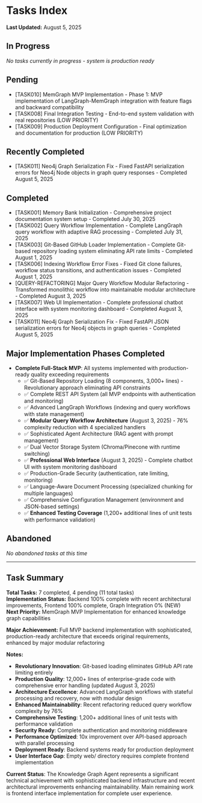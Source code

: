 # Tasks Index

**Last Updated:** August 5, 2025

## In Progress
*No tasks currently in progress - system is production ready*

## Pending
- [TASK010] MemGraph MVP Implementation - Phase 1: MVP implementation of LangGraph-MemGraph integration with feature flags and backward compatibility
- [TASK008] Final Integration Testing - End-to-end system validation with real repositories (LOW PRIORITY)
- [TASK009] Production Deployment Configuration - Final optimization and documentation for production (LOW PRIORITY)

## Recently Completed
- [TASK011] Neo4j Graph Serialization Fix - Fixed FastAPI serialization errors for Neo4j Node objects in graph query responses - Completed August 5, 2025

## Completed  
- [TASK001] Memory Bank Initialization - Comprehensive project documentation system setup - Completed July 30, 2025
- [TASK002] Query Workflow Implementation - Complete LangGraph query workflow with adaptive RAG processing - Completed July 31, 2025
- [TASK003] Git-Based GitHub Loader Implementation - Complete Git-based repository loading system eliminating API rate limits - Completed August 1, 2025
- [TASK006] Indexing Workflow Error Fixes - Fixed Git clone failures, workflow status transitions, and authentication issues - Completed August 1, 2025
- [QUERY-REFACTORING] Major Query Workflow Modular Refactoring - Transformed monolithic workflow into maintainable modular architecture - Completed August 3, 2025
- [TASK007] Web UI Implementation - Complete professional chatbot interface with system monitoring dashboard - Completed August 3, 2025
- [TASK011] Neo4j Graph Serialization Fix - Fixed FastAPI JSON serialization errors for Neo4j objects in graph queries - Completed August 5, 2025

## Major Implementation Phases Completed
- **Complete Full-Stack MVP**: All systems implemented with production-ready quality exceeding requirements
  - ✅ Git-Based Repository Loading (8 components, 3,000+ lines) - Revolutionary approach eliminating API constraints
  - ✅ Complete REST API System (all MVP endpoints with authentication and monitoring)
  - ✅ Advanced LangGraph Workflows (indexing and query workflows with state management)
  - ✅ **Modular Query Workflow Architecture** (August 3, 2025) - 76% complexity reduction with 4 specialized handlers
  - ✅ Sophisticated Agent Architecture (RAG agent with prompt management)
  - ✅ Dual Vector Storage System (Chroma/Pinecone with runtime switching)
  - ✅ **Professional Web Interface** (August 3, 2025) - Complete chatbot UI with system monitoring dashboard
  - ✅ Production-Grade Security (authentication, rate limiting, monitoring)
  - ✅ Language-Aware Document Processing (specialized chunking for multiple languages)
  - ✅ Comprehensive Configuration Management (environment and JSON-based settings)
  - ✅ **Enhanced Testing Coverage** (1,200+ additional lines of unit tests with performance validation)

## Abandoned
*No abandoned tasks at this time*

---

## Task Summary

**Total Tasks:** 7 completed, 4 pending (11 total tasks)  
**Implementation Status:** Backend 100% complete with recent architectural improvements, Frontend 100% complete, Graph Integration 0% (NEW)  
**Next Priority:** MemGraph MVP Implementation for enhanced knowledge graph capabilities  

**Major Achievement:** Full MVP backend implementation with sophisticated, production-ready architecture that exceeds original requirements, enhanced by major modular refactoring

**Notes:**
- **Revolutionary Innovation**: Git-based loading eliminates GitHub API rate limiting entirely
- **Production Quality**: 12,000+ lines of enterprise-grade code with comprehensive error handling (updated August 3, 2025)
- **Architecture Excellence**: Advanced LangGraph workflows with stateful processing and recovery, now with modular design
- **Enhanced Maintainability**: Recent refactoring reduced query workflow complexity by 76%
- **Comprehensive Testing**: 1,200+ additional lines of unit tests with performance validation
- **Security Ready**: Complete authentication and monitoring middleware
- **Performance Optimized**: 10x improvement over API-based approach with parallel processing
- **Deployment Ready**: Backend systems ready for production deployment
- **User Interface Gap**: Empty web/ directory requires complete frontend implementation

**Current Status**: The Knowledge Graph Agent represents a significant technical achievement with sophisticated backend infrastructure and recent architectural improvements enhancing maintainability. Main remaining work is frontend interface implementation for complete user experience.
